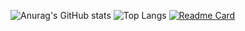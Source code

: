 ![Anurag's GitHub stats](https://github-readme-stats.vercel.app/api?username=ProjectCrytos&theme=dark&show_icons=true)
![Top Langs](https://github-readme-stats.vercel.app/api/top-langs/?username=ProjectCrytos&layout=compact&theme=dark)
[![Readme Card](https://github-readme-stats.vercel.app/api/pin/?username=ProjectCrytos&theme=dark&repo=github-readme-stats)](https://github.com/anuraghazra/github-readme-stats)
